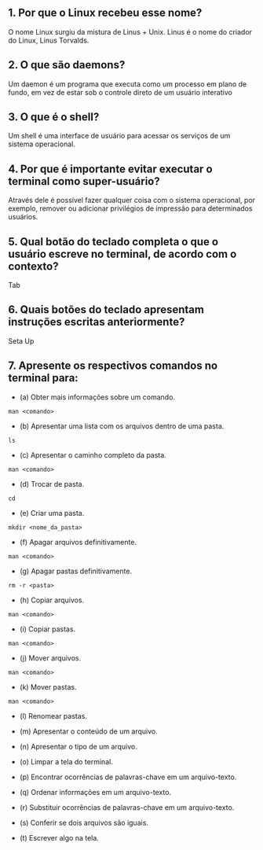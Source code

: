 ## 1. Por que o Linux recebeu esse nome?
 O nome Linux surgiu da mistura de Linus + Unix. Linus é o nome do criador do Linux, Linus Torvalds.

## 2. O que são daemons?
Um daemon é um programa que executa como um processo em plano de fundo, em vez de estar sob o controle direto de um usuário interativo

## 3. O que é o shell?
Um shell é uma interface de usuário para acessar os serviços de um sistema operacional.

## 4. Por que é importante evitar executar o terminal como super-usuário?
Através dele é possível fazer qualquer coisa com o sistema operacional, por exemplo, remover ou adicionar privilégios de impressão para determinados usuários.

## 5. Qual botão do teclado completa o que o usuário escreve no terminal, de acordo com o contexto?
Tab

## 6. Quais botões do teclado apresentam instruções escritas anteriormente?
Seta Up

## 7. Apresente os respectivos comandos no terminal para:
  - (a) Obter mais informações sobre um comando.
  ```shell
  man <comando>
  ```

  - (b) Apresentar uma lista com os arquivos dentro de uma pasta.
  ```shell
  ls
  ```

  - (c) Apresentar o caminho completo da pasta.
  ```shell
  man <comando>
  ```

  - (d) Trocar de pasta.
  ```shell
  cd
  ```

  - (e) Criar uma pasta.
  ```shell
  mkdir <nome_da_pasta>
  ```
  - (f) Apagar arquivos definitivamente.
  ```shell
  man <comando>
  ```

  - (g) Apagar pastas definitivamente.
  ```shell
  rm -r <pasta>
  ```

  - (h) Copiar arquivos.
  ```shell
  man <comando>
  ```

  - (i) Copiar pastas.
  ```shell
  man <comando>
  ```

  - (j) Mover arquivos.
  ```shell
  man <comando>
  ```

  - (k) Mover pastas.
  ```shell
  man <comando>
  ```
  - (l) Renomear pastas.

  - (m) Apresentar o conteúdo de um arquivo.
  - (n) Apresentar o tipo de um arquivo.
  - (o) Limpar a tela do terminal.
  - (p) Encontrar ocorrências de palavras-chave em um arquivo-texto.
  - (q) Ordenar informações em um arquivo-texto.
  - (r) Substituir ocorrências de palavras-chave em um arquivo-texto.
  - (s) Conferir se dois arquivos são iguais.
  - (t) Escrever algo na tela.
